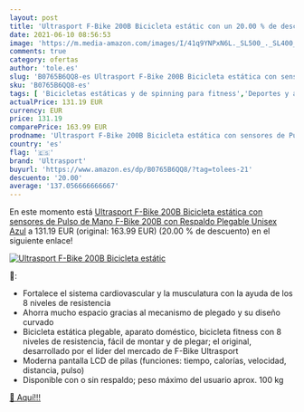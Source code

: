 ```yaml
---
layout: post
title: 'Ultrasport F-Bike 200B Bicicleta estátic con un 20.00 % de descuento'
date: 2021-06-10 08:56:53
image: 'https://m.media-amazon.com/images/I/41q9YNPxN6L._SL500_._SL400_.jpg'
comments: true
category: ofertas
author: 'tole.es'
slug: 'B0765B6QQ8-es Ultrasport F-Bike 200B Bicicleta estática con sensores de...'
sku: 'B0765B6QQ8-es'
tags: [ 'Bicicletas estáticas y de spinning para fitness','Deportes y aire libre','Fitness y ejercicio','Máquinas de cardio para fitness','bicicleta','ultrasport', ]
actualPrice: 131.19 EUR
currency: EUR
price: 131.19
comparePrice: 163.99 EUR
prodname: 'Ultrasport F-Bike 200B Bicicleta estática con sensores de Pulso de Mano F-Bike 200B con Respaldo  Plegable  Unisex  Azul'
country: 'es'
flag: '🇪🇸'
brand: 'Ultrasport'
buyurl: 'https://www.amazon.es/dp/B0765B6QQ8/?tag=tolees-21'
descuento: '20.00'
average: '137.056666666667'
---
```


En este momento está [Ultrasport F-Bike 200B Bicicleta estática con sensores de Pulso de Mano F-Bike 200B con Respaldo  Plegable  Unisex  Azul](https://www.amazon.es/dp/B0765B6QQ8/?tag=tolees-21) a 131.19 EUR (original: 163.99 EUR) (20.00 %  de descuento) en el siguiente enlace!

[![Ultrasport F-Bike 200B Bicicleta estátic](https://m.media-amazon.com/images/I/41q9YNPxN6L._SL500_._SL400_.jpg)](https://www.amazon.es/dp/B0765B6QQ8/?tag=tolees-21)

🔎:

- Fortalece el sistema cardiovascular y la musculatura con la ayuda de los 8 niveles de resistencia
- Ahorra mucho espacio gracias al mecanismo de plegado y su diseño curvado
- Bicicleta estática plegable, aparato doméstico, bicicleta fitness con 8 niveles de resistencia, fácil de montar y de plegar; el original, desarrollado por el líder del mercado de F-Bike Ultrasport
- Moderna pantalla LCD de pilas (funciones: tiempo, calorías, velocidad, distancia, pulso)
- Disponible con o sin respaldo; peso máximo del usuario aprox. 100 kg

[🛒 Aquí!!!](https://www.amazon.es/dp/B0765B6QQ8/?tag=tolees-21)

